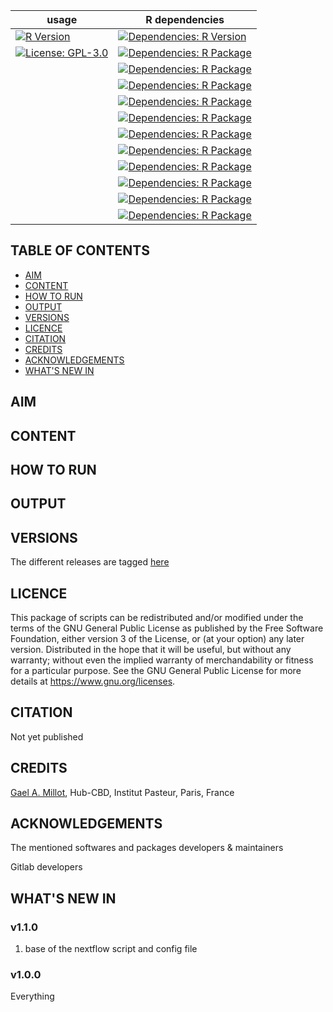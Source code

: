 [//]: # "#to make links in gitlab: example with racon https://github.com/isovic/racon"
[//]: # "tricks in markdown: https://openclassrooms.com/fr/courses/1304236-redigez-en-markdown"

| usage | R dependencies |
| --- | --- |
| [![R Version](https://img.shields.io/badge/code-R-blue?style=plastic)](https://cran.r-project.org/mirrors.html) | [![Dependencies: R Version](https://img.shields.io/badge/R-v4.0.2-blue?style=plastic)](https://cran.r-project.org/mirrors.html) |
| [![License: GPL-3.0](https://img.shields.io/badge/licence-GPL%20(%3E%3D3)-green?style=plastic)](https://www.gnu.org/licenses) | [![Dependencies: R Package](https://img.shields.io/badge/package-car%20v3.0.9-blue?style=plastic)](https://cran.r-project.org/web/packages/car/index.html) |
| | [![Dependencies: R Package](https://img.shields.io/badge/package-carData%20v3.0.4-blue?style=plastic)](https://cran.r-project.org/web/packages/carData/index.html) |
|  | [![Dependencies: R Package](https://img.shields.io/badge/package-emmeans%20v1.5.0-blue?style=plastic)](https://cran.r-project.org/web/packages/emmeans/index.html) |
|  | [![Dependencies: R Package](https://img.shields.io/badge/package-ggplot2%20v3.3.2-blue?style=plastic)](https://github.com/tidyverse/ggplot2) |
|  | [![Dependencies: R Package](https://img.shields.io/badge/package-jpeg%20v0.1_8.1-blue?style=plastic)](https://cran.r-project.org/web/packages/jpeg/index.html) |
|  | [![Dependencies: R Package](https://img.shields.io/badge/package-lemon%20v0.4.5-blue?style=plastic)](https://cran.r-project.org/web/packages/lemon/index.html) |
|  | [![Dependencies: R Package](https://img.shields.io/badge/package-lme4%20v1.1.23-blue?style=plastic)](https://cran.r-project.org/web/packages/lme4/index.html)|
|  | [![Dependencies: R Package](https://img.shields.io/badge/package-lmerTest%20v3.1.2-blue?style=plastic)](https://cran.r-project.org/web/packages/lmerTest/index.html) |
|  | [![Dependencies: R Package](https://img.shields.io/badge/package-lubridate%20v1.7.9-blue?style=plastic)](https://github.com/tidyverse/lubridate) |
|  | [![Dependencies: R Package](https://img.shields.io/badge/package-Matrix%20v1.2.18-blue?style=plastic)](https://cran.r-project.org/web/packages/Matrix/index.html) |
|  | [![Dependencies: R Package](https://img.shields.io/badge/toolbox-cute%20little%20R%20functions%20v6.0.0-blue?style=plastic)](https://gitlab.pasteur.fr/gmillot/cute_little_R_functions) |


## TABLE OF CONTENTS

   - [AIM](#aim)
   - [CONTENT](#content)
   - [HOW TO RUN](#how-to-run)
   - [OUTPUT](#output)
   - [VERSIONS](#versions)
   - [LICENCE](#licence)
   - [CITATION](#citation)
   - [CREDITS](#credits)
   - [ACKNOWLEDGEMENTS](#Acknowledgements)
   - [WHAT'S NEW IN](#what's-new-in)


## AIM




## CONTENT




## HOW TO RUN




## OUTPUT




## VERSIONS

The different releases are tagged [here](https://gitlab.pasteur.fr/gmillot/loot_14985/-/tags)


## LICENCE

This package of scripts can be redistributed and/or modified under the terms of the GNU General Public License as published by the Free Software Foundation, either version 3 of the License, or (at your option) any later version.
Distributed in the hope that it will be useful, but without any warranty; without even the implied warranty of merchandability or fitness for a particular purpose.
See the GNU General Public License for more details at https://www.gnu.org/licenses.


## CITATION

Not yet published


## CREDITS

[Gael A. Millot](https://gitlab.pasteur.fr/gmillot), Hub-CBD, Institut Pasteur, Paris, France


## ACKNOWLEDGEMENTS

The mentioned softwares and packages developers & maintainers

Gitlab developers


## WHAT'S NEW IN

### v1.1.0

1) base of the nextflow script and config file


### v1.0.0

Everything



